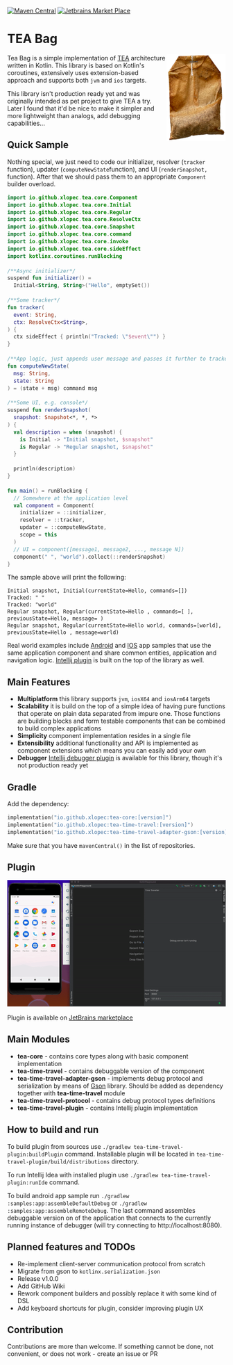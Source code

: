 [![Maven Central](https://img.shields.io/maven-central/v/io.github.xlopec/tea-core?style=plastic&versionPrefix=1.0.0-alpha4)](https://mvnrepository.com/artifact/io.github.xlopec/tea-core)
[![Jetbrains Market Place](https://img.shields.io/jetbrains/plugin/d/14254)](https://plugins.jetbrains.com/plugin/14254-time-travel-debugger)

# TEA Bag

<img align="right" alt="Tea Bag Logo" height="200px" src="res/tea-bag-logo.png">

Tea Bag is a simple implementation of [TEA](https://guide.elm-lang.org/architecture/)
architecture written in Kotlin. This library is based on Kotlin's coroutines, extensively uses
extension-based approach and supports both ```jvm``` and ```ios``` targets.

This library isn't production ready yet and was originally intended as pet project to give TEA a
try. Later I found that it'd be nice to make it simpler and more lightweight than analogs, add
debugging capabilities...

## Quick Sample

Nothing special, we just need to code our initializer, resolver (`tracker` function),
updater (`computeNewState`function), and UI (`renderSnapshot,` function). After that we should pass
them to an appropriate `Component` builder overload.

```kotlin
import io.github.xlopec.tea.core.Component
import io.github.xlopec.tea.core.Initial
import io.github.xlopec.tea.core.Regular
import io.github.xlopec.tea.core.ResolveCtx
import io.github.xlopec.tea.core.Snapshot
import io.github.xlopec.tea.core.command
import io.github.xlopec.tea.core.invoke
import io.github.xlopec.tea.core.sideEffect
import kotlinx.coroutines.runBlocking

/**Async initializer*/
suspend fun initializer() =
  Initial<String, String>("Hello", emptySet())

/**Some tracker*/
fun tracker(
  event: String,
  ctx: ResolveCtx<String>,
) {
  ctx sideEffect { println("Tracked: \"$event\"") }
}

/**App logic, just appends user message and passes it further to tracker*/
fun computeNewState(
  msg: String,
  state: String
) = (state + msg) command msg

/**Some UI, e.g. console*/
suspend fun renderSnapshot(
  snapshot: Snapshot<*, *, *>
) {
  val description = when (snapshot) {
    is Initial -> "Initial snapshot, $snapshot"
    is Regular -> "Regular snapshot, $snapshot"
  }

  println(description)
}

fun main() = runBlocking {
  // Somewhere at the application level
  val component = Component(
    initializer = ::initializer,
    resolver = ::tracker,
    updater = ::computeNewState,
    scope = this
  )
  // UI = component([message1, message2, ..., message N])
  component(" ", "world").collect(::renderSnapshot)
}
```

The sample above will print the following:

```text
Initial snapshot, Initial(currentState=Hello, commands=[])
Tracked: " "
Tracked: "world"
Regular snapshot, Regular(currentState=Hello , commands=[ ], previousState=Hello, message= )
Regular snapshot, Regular(currentState=Hello world, commands=[world], previousState=Hello , message=world)
```

Real world examples include [Android](https://github.com/Xlopec/Tea-bag/tree/master/samples/app) and
[IOS](https://github.com/Xlopec/Tea-bag/tree/master/samples/iosApp) app samples that use the same application component 
and share common entities, application and navigation logic.
[Intellij plugin](https://github.com/Xlopec/Tea-bag/tree/master/tea-time-travel-plugin) is built on the top of the library
as well.

## Main Features

- **Multiplatform** this library supports ```jvm```, ```iosX64``` and ```iosArm64``` targets
- **Scalability** it is build on the top of a simple idea of having pure functions that operate on
  plain data separated from impure one. Those functions are building blocks and form testable
  components that can be combined to build complex applications
- **Simplicity** component implementation resides in a single file
- **Extensibility** additional functionality and API is implemented as component extensions which
  means you can easily add your own
- **Debugger** [Intellij debugger plugin](https://plugins.jetbrains.com/plugin/14254-time-travel-debugger)
  is available for this library, though it's not production ready yet

## Gradle

Add the dependency:

```kotlin
implementation("io.github.xlopec:tea-core:[version]")
implementation("io.github.xlopec:tea-time-travel:[version]")
implementation("io.github.xlopec:tea-time-travel-adapter-gson:[version]")
```

Make sure that you have `mavenCentral()` in the list of repositories.

## Plugin

<p align="center">
  <img alt="Demo" src="res/demo.gif">
</p>

Plugin is available on [JetBrains marketplace](https://plugins.jetbrains.com/plugin/14254-time-travel-debugger)

## Main Modules

- **tea-core** - contains core types along with basic component implementation
- **tea-time-travel** - contains debuggable version of the component
- **tea-time-travel-adapter-gson** - implements debug protocol and serialization by means
  of [Gson](https://github.com/google/gson) library. Should be added as dependency together with **tea-time-travel** module
- **tea-time-travel-protocol** - contains debug protocol types definitions
- **tea-time-travel-plugin** - contains Intellij plugin implementation

## How to build and run

To build plugin from sources use ```./gradlew tea-time-travel-plugin:buildPlugin``` command.
Installable plugin will be located in ```tea-time-travel-plugin/build/distributions``` directory.

To run Intellij Idea with installed plugin use ```./gradlew tea-time-travel-plugin:runIde```
command.

To build android app sample run ```./gradlew :samples:app:assembleDefaultDebug``` or ```./gradlew :samples:app:assembleRemoteDebug```.
The last command assembles debuggable version on of the application that connects to the currently running instance of 
debugger (will try connecting to http://localhost:8080).

## Planned features and TODOs

- Re-implement client-server communication protocol from scratch
- Migrate from gson to `kotlinx.serialization.json`
- Release v1.0.0
- Add GitHub Wiki
- Rework component builders and possibly replace it with some kind of DSL
- Add keyboard shortcuts for plugin, consider improving plugin UX

## Contribution

Contributions are more than welcome. If something cannot be done, not convenient, or does not work -
create an issue or PR  
